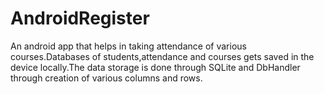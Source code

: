# AndroidRegister
An android app that helps in taking attendance of various courses.Databases of students,attendance and courses gets saved in the device locally.The data storage is done through SQLite and DbHandler through creation of various columns and rows.

